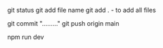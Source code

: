 git status
git add file name
git add .            - to add all files 

git commit "........."
git push origin main


npm run dev
